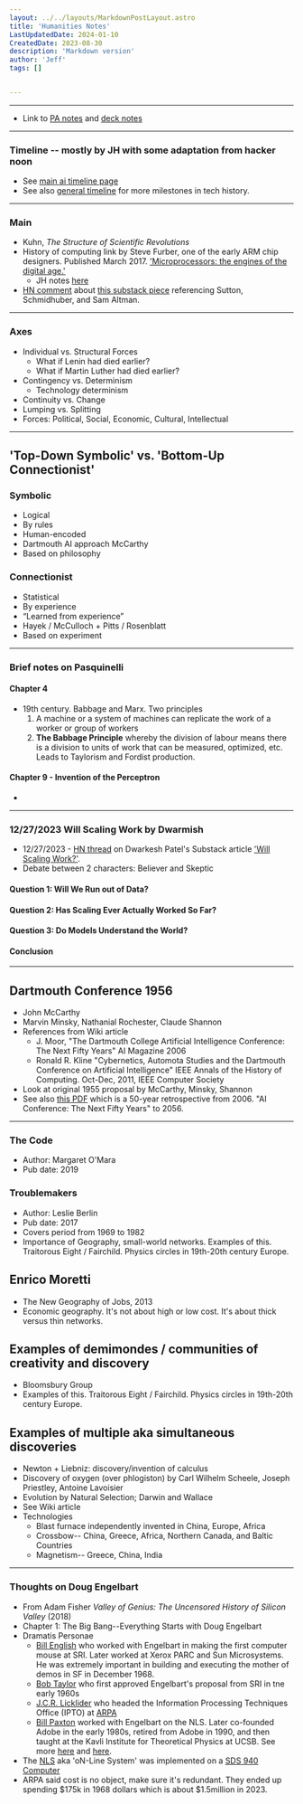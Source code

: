 ```yaml
---
layout: ../../layouts/MarkdownPostLayout.astro
title: 'Humanities Notes'
LastUpdatedDate: 2024-01-10
CreatedDate: 2023-08-30
description: 'Markdown version'
author: 'Jeff'
tags: []


---
```



***

* Link to [PA notes](/posts/68-temp/) and [deck notes](/posts/67-pitch/)


***

### Timeline -- mostly by JH with some adaptation from hacker noon
* See [main ai timeline page](/posts/65-ai-timeline/) 
* See also [general timeline](/posts/66-tech-timeline/) for more milestones in tech history.

***

### Main
* Kuhn, *The Structure of Scientific Revolutions*
* History of computing link by Steve Furber, one of the early ARM chip designers. Published March 2017. ['Microprocessors: the engines of the digital age.'](https://www.ncbi.nlm.nih.gov/pmc/articles/PMC5378251/)
    * JH notes [here](/posts/64-microproc/)
* [HN comment](https://news.ycombinator.com/item?id=38739832) about [this substack piece](https://thealgorithmicbridge.substack.com/p/god-is-dead-so-they-are-building) referencing Sutton, Schmidhuber, and Sam Altman.

***

### Axes
* Individual vs. Structural Forces
	* What if Lenin had died earlier?
	* What if Martin Luther had died earlier?
* Contingency vs. Determinism
	* Technology determinism
* Continuity vs. Change
* Lumping vs. Splitting
* Forces: Political, Social, Economic, Cultural, Intellectual


***
## 'Top-Down Symbolic' vs. 'Bottom-Up Connectionist'
### Symbolic
* Logical
* By rules
* Human-encoded
* Dartmouth AI approach McCarthy
* Based on philosophy
### Connectionist
* Statistical
* By experience
* “Learned from experience”
* Hayek / McCulloch + Pitts / Rosenblatt
* Based on experiment

***
### Brief notes on Pasquinelli

#### Chapter 4
* 19th century. Babbage and Marx. Two principles
	1. A machine or a system of machines can replicate the work of a worker or group of workers
	1. **The Babbage Principle** whereby the division of labour means there is a division to units of work that can be measured, optimized, etc. Leads to Taylorism and Fordist production.

#### Chapter 9 - Invention of the Perceptron
* 
***

### 12/27/2023 Will Scaling Work by Dwarmish
* 12/27/2023 - [HN thread](https://news.ycombinator.com/item?id=38781484) on Dwarkesh Patel's Substack article ['Will Scaling Work?'](https://www.dwarkeshpatel.com/p/will-scaling-work). 
* Debate between 2 characters: Believer and Skeptic
####  Question 1: Will We Run out of Data?

####  Question 2: Has Scaling Ever Actually Worked So Far?

####  Question 3: Do Models Understand the World?

####  Conclusion


***

## Dartmouth Conference 1956
* John McCarthy
* Marvin Minsky, Nathanial Rochester, Claude Shannon
* References from Wiki article
	* J. Moor, "The Dartmouth College Artificial Intelligence Conference: The Next Fifty Years" AI Magazine 2006
	* Ronald R. Kline "Cybernetics, Automota Studies and the Dartmouth Conference on Artificial Intelligence" IEEE Annals of the History of Computing. Oct-Dec, 2011, IEEE Computer Society
* Look at original 1955 proposal by McCarthy, Minsky, Shannon
* See also [this PDF](https://ojs.aaai.org/aimagazine/index.php/aimagazine/article/download/1911/1809) which is a 50-year retrospective from 2006. "AI Conference: The Next Fifty Years" to 2056.

***

### The Code
* Author: Margaret O'Mara
* Pub date: 2019

### Troublemakers 
* Author: Leslie Berlin
* Pub date: 2017
* Covers period from 1969 to 1982
* Importance of Geography, small-world networks. Examples of this. Traitorous Eight / Fairchild. Physics circles in 19th-20th century Europe.

## Enrico Moretti 
* The New Geography of Jobs, 2013
* Economic geography. It's not about high or low cost. It's about thick versus thin networks.


## Examples of demimondes / communities of creativity and discovery
* Bloomsbury Group
* Examples of this. Traitorous Eight / Fairchild. Physics circles in 19th-20th century Europe.

## Examples of multiple aka simultaneous discoveries
* Newton + Liebniz: discovery/invention of calculus
* Discovery of oxygen (over phlogiston) by Carl Wilhelm Scheele, Joseph Priestley, Antoine Lavoisier
* Evolution by Natural Selection; Darwin and Wallace
* See Wiki article 
* Technologies
	* Blast furnace independently invented in China, Europe, Africa
	* Crossbow-- China, Greece, Africa, Northern Canada, and Baltic Countries
	* Magnetism-- Greece, China, India

****

### Thoughts on Doug Engelbart
* From Adam Fisher *Valley of Genius: The Uncensored History of Silicon Valley* (2018)
* Chapter 1: The Big Bang--Everything Starts with Doug Engelbart
* Dramatis Personae
	* [Bill English](https://en.wikipedia.org/wiki/Bill_English_(computer_engineer)) who worked with Engelbart in making the first computer mouse at SRI. Later worked at Xerox PARC and Sun Microsystems. He was extremely important in building and executing the mother of demos in SF in December 1968.
	* [Bob Taylor](https://en.wikipedia.org/wiki/Robert_Taylor_(computer_scientist)) who first approved Engelbart's proposal from SRI in tne early 1960s
	* [J.C.R. Licklider](https://en.wikipedia.org/wiki/J._C._R._Licklider) who headed the Information Processing Techniques Office (IPTO) at [ARPA](https://en.wikipedia.org/wiki/DARPA)
	* [Bill Paxton](https://en.wikipedia.org/wiki/Bill_Paxton_(computer_scientist)) worked with Engelbart on the NLS. Later co-founded Adobe in the early 1980s, retired from Adobe in 1990, and then taught at the Kavli Institute for Theoretical Physics at UCSB. See more [here](https://www.kitp.ucsb.edu/paxton) and [here](https://news.ucsb.edu/2021/020203/accidental-astrophysicist).
* The [NLS](https://en.wikipedia.org/wiki/NLS_(computer_system)) aka 'oN-Line System' was implemented on a [SDS 940 Computer](https://en.wikipedia.org/wiki/SDS_940)
* ARPA said cost is no object, make sure it's redundant. They ended up spending $175k in 1968 dollars which is about $1.5million in 2023.


